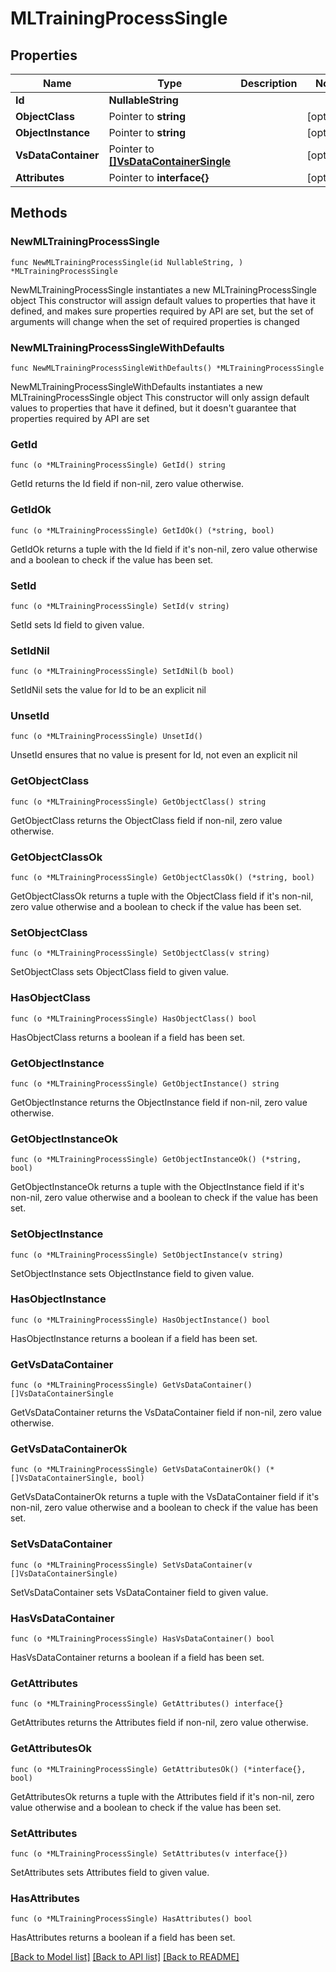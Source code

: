 # MLTrainingProcessSingle

## Properties

Name | Type | Description | Notes
------------ | ------------- | ------------- | -------------
**Id** | **NullableString** |  | 
**ObjectClass** | Pointer to **string** |  | [optional] 
**ObjectInstance** | Pointer to **string** |  | [optional] 
**VsDataContainer** | Pointer to [**[]VsDataContainerSingle**](VsDataContainerSingle.md) |  | [optional] 
**Attributes** | Pointer to **interface{}** |  | [optional] 

## Methods

### NewMLTrainingProcessSingle

`func NewMLTrainingProcessSingle(id NullableString, ) *MLTrainingProcessSingle`

NewMLTrainingProcessSingle instantiates a new MLTrainingProcessSingle object
This constructor will assign default values to properties that have it defined,
and makes sure properties required by API are set, but the set of arguments
will change when the set of required properties is changed

### NewMLTrainingProcessSingleWithDefaults

`func NewMLTrainingProcessSingleWithDefaults() *MLTrainingProcessSingle`

NewMLTrainingProcessSingleWithDefaults instantiates a new MLTrainingProcessSingle object
This constructor will only assign default values to properties that have it defined,
but it doesn't guarantee that properties required by API are set

### GetId

`func (o *MLTrainingProcessSingle) GetId() string`

GetId returns the Id field if non-nil, zero value otherwise.

### GetIdOk

`func (o *MLTrainingProcessSingle) GetIdOk() (*string, bool)`

GetIdOk returns a tuple with the Id field if it's non-nil, zero value otherwise
and a boolean to check if the value has been set.

### SetId

`func (o *MLTrainingProcessSingle) SetId(v string)`

SetId sets Id field to given value.


### SetIdNil

`func (o *MLTrainingProcessSingle) SetIdNil(b bool)`

 SetIdNil sets the value for Id to be an explicit nil

### UnsetId
`func (o *MLTrainingProcessSingle) UnsetId()`

UnsetId ensures that no value is present for Id, not even an explicit nil
### GetObjectClass

`func (o *MLTrainingProcessSingle) GetObjectClass() string`

GetObjectClass returns the ObjectClass field if non-nil, zero value otherwise.

### GetObjectClassOk

`func (o *MLTrainingProcessSingle) GetObjectClassOk() (*string, bool)`

GetObjectClassOk returns a tuple with the ObjectClass field if it's non-nil, zero value otherwise
and a boolean to check if the value has been set.

### SetObjectClass

`func (o *MLTrainingProcessSingle) SetObjectClass(v string)`

SetObjectClass sets ObjectClass field to given value.

### HasObjectClass

`func (o *MLTrainingProcessSingle) HasObjectClass() bool`

HasObjectClass returns a boolean if a field has been set.

### GetObjectInstance

`func (o *MLTrainingProcessSingle) GetObjectInstance() string`

GetObjectInstance returns the ObjectInstance field if non-nil, zero value otherwise.

### GetObjectInstanceOk

`func (o *MLTrainingProcessSingle) GetObjectInstanceOk() (*string, bool)`

GetObjectInstanceOk returns a tuple with the ObjectInstance field if it's non-nil, zero value otherwise
and a boolean to check if the value has been set.

### SetObjectInstance

`func (o *MLTrainingProcessSingle) SetObjectInstance(v string)`

SetObjectInstance sets ObjectInstance field to given value.

### HasObjectInstance

`func (o *MLTrainingProcessSingle) HasObjectInstance() bool`

HasObjectInstance returns a boolean if a field has been set.

### GetVsDataContainer

`func (o *MLTrainingProcessSingle) GetVsDataContainer() []VsDataContainerSingle`

GetVsDataContainer returns the VsDataContainer field if non-nil, zero value otherwise.

### GetVsDataContainerOk

`func (o *MLTrainingProcessSingle) GetVsDataContainerOk() (*[]VsDataContainerSingle, bool)`

GetVsDataContainerOk returns a tuple with the VsDataContainer field if it's non-nil, zero value otherwise
and a boolean to check if the value has been set.

### SetVsDataContainer

`func (o *MLTrainingProcessSingle) SetVsDataContainer(v []VsDataContainerSingle)`

SetVsDataContainer sets VsDataContainer field to given value.

### HasVsDataContainer

`func (o *MLTrainingProcessSingle) HasVsDataContainer() bool`

HasVsDataContainer returns a boolean if a field has been set.

### GetAttributes

`func (o *MLTrainingProcessSingle) GetAttributes() interface{}`

GetAttributes returns the Attributes field if non-nil, zero value otherwise.

### GetAttributesOk

`func (o *MLTrainingProcessSingle) GetAttributesOk() (*interface{}, bool)`

GetAttributesOk returns a tuple with the Attributes field if it's non-nil, zero value otherwise
and a boolean to check if the value has been set.

### SetAttributes

`func (o *MLTrainingProcessSingle) SetAttributes(v interface{})`

SetAttributes sets Attributes field to given value.

### HasAttributes

`func (o *MLTrainingProcessSingle) HasAttributes() bool`

HasAttributes returns a boolean if a field has been set.


[[Back to Model list]](../README.md#documentation-for-models) [[Back to API list]](../README.md#documentation-for-api-endpoints) [[Back to README]](../README.md)


